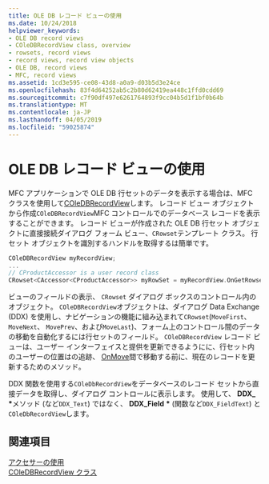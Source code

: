 ```yaml
---
title: OLE DB レコード ビューの使用
ms.date: 10/24/2018
helpviewer_keywords:
- OLE DB record views
- COleDBRecordView class, overview
- rowsets, record views
- record views, record view objects
- OLE DB, record views
- MFC, record views
ms.assetid: 1cd3e595-ce08-43d8-a0a9-d03b5d3e24ce
ms.openlocfilehash: 83f4d64252ab5c2b80d62419ea448c1ffd0cdd69
ms.sourcegitcommit: c7f90df497e6261764893f9cc04b5d1f1bf0b64b
ms.translationtype: MT
ms.contentlocale: ja-JP
ms.lasthandoff: 04/05/2019
ms.locfileid: "59025874"
---
```

# <a name="using-ole-db-record-views"></a>OLE DB レコード ビューの使用

MFC アプリケーションで OLE DB 行セットのデータを表示する場合は、MFC クラスを使用して[COleDBRecordView](../../mfc/reference/coledbrecordview-class.md)します。 レコード ビュー オブジェクトから作成`COleDBRecordView`MFC コントロールでのデータベース レコードを表示することができます。 レコード ビューが作成された OLE DB 行セット オブジェクトに直接接続ダイアログ フォーム ビュー、`CRowset`テンプレート クラス。 行セット オブジェクトを識別するハンドルを取得するは簡単です。

```cpp
COleDBRecordView myRecordView;
...
// CProductAccessor is a user record class
CRowset<CAccessor<CProductAccessor>> myRowSet = myRecordView.OnGetRowset();
```

ビューのフィールドの表示、 `CRowset`  ダイアログ ボックスのコントロール内のオブジェクト。 `COleDBRecordView`オブジェクトは、ダイアログ Data Exchange (DDX) を使用し、ナビゲーションの機能に組み込まれて`CRowset`(`MoveFirst`、 `MoveNext`、 `MovePrev`、および`MoveLast`)、フォーム上のコントロール間のデータの移動を自動化するには行セットのフィールド。 `COleDBRecordView` レコード ビューは、ユーザー インターフェイスと提供を更新できるようにに、行セット内のユーザーの位置はの追跡、 [OnMove](../../mfc/reference/coledbrecordview-class.md#onmove)間で移動する前に、現在のレコードを更新するためのメソッド。

DDX 関数を使用する`COleDbRecordView`をデータベースのレコード セットから直接データを取得し、ダイアログ コントロールに表示します。 使用して、 **DDX_** <strong>\*</strong>メソッド (など`DDX_Text`) ではなく、 **DDX_Field** <strong>\*</strong> (関数など`DDX_FieldText`) と`COleDbRecordView`します。

## <a name="see-also"></a>関連項目

[アクセサーの使用](../../data/oledb/using-accessors.md)<br/>
[COleDBRecordView クラス](../../mfc/reference/coledbrecordview-class.md)<br/>
